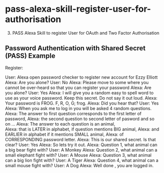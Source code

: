 # pass-alexa-skill-register-user-for-authorisation
3. PASS Alexa Skill to register User for OAuth and Two Factor Authorisation

## Password Authentication with Shared Secret (PASS) Example

Register:

User: Alexa open password checker to register new account for Ezzy Elliott
Alexa: Are you alone?
User: No
Alexa: Please move to some where you cannot be over-heard so that you can register your password
Alexa: Are you alone?
User: Yes
Alexa: I will give you a random easy to spell word to use as your voice password.  Keep this secret. Do not say it out loud.
Alexa: Your password is FROG. F, R, O, G; frog.
Alexa: Did you hear that?
User: Yes
Alexa: When you ask me to log in you will be asked 4 random questions.
Alexa: The answer to first question corresponds to the first letter of password, 
Alexa: the second question to second letter of pasword and so on ...
Alexa: The answer to each question is an animal,  
Alexa: that is LATER in alphabet, if question mentions BIG animal, 
Alexa: and EARLIER in alphabet if it mentions SMALL animal, 
Alexa: of CORRESPONDING password letter.
Alexa: This is our shared secret. Is that clear?
User: Yes
Alexa: So lets try it out.
Alexa: Question 1, what animal can a big bear fight with?
User: A Monkey
Alexa: Question 2, what animal can a small elephant fight with?
User: A Mouse
Alexa: Question 3, what animal can a big lion fight with?
User: A Tiger
Alexa: Question 4, what animal can a small mouse fight with?
User: A Dog
Alexa: Well done , you are logged in.
